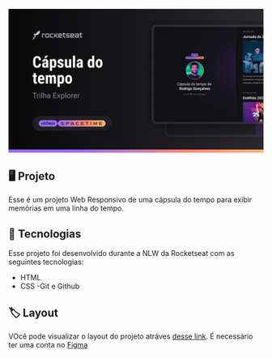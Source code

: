 <p align="center"> 
    <img src=".github/preview.png" alt="Demonstração do Projeto" widht="100%"/>
</p>

## 🖥️ Projeto 
Esse é um  projeto Web Responsivo de uma cápsula do tempo para exibir memórias em uma linha do tempo.

## 🚀 Tecnologias
Esse projeto foi desenvolvido durante a NLW da Rocketseat com as seguintes tecnologias:

- HTML
- CSS
-Git e Github

## 🏷️ Layout
VOcê pode visualizar o layout do projeto atráves 
[desse link](https://www.figma.com/file/v45793CZpFvp6E5s7LIyVI/C%C3%A1psula-do-tempo-%E2%80%A2-Trilha-Explorer-(Community)?type=design&node-id=306%3A84&t=hqpfEVsZ2RsooZDV-1).
É necessário ter uma conta no [Figma](https://www.figma.com)